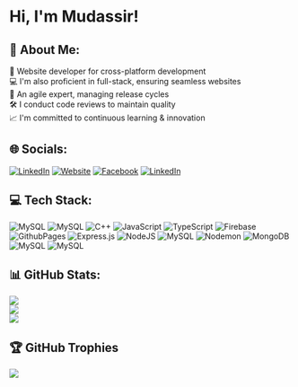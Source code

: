 # Hi, I'm Mudassir!

## 💫 About Me:
🚀 Website developer for cross-platform development<br>💻 I'm also proficient in full-stack, ensuring seamless websites<br>🔄 An agile expert, managing release cycles<br>🛠 I conduct code reviews to maintain quality<br>📈 I'm committed to continuous learning & innovation


## 🌐 Socials:
[![LinkedIn](https://img.shields.io/badge/LinkedIn-%230077B5.svg?logo=linkedin&logoColor=white)](https://www.linkedin.com/in/mudassir7732/) [![Website](https://img.shields.io/website?url=http%3A//www.website.com)](https://mudassir-wraux.dorik.io) [![Facebook](https://i.postimg.cc/hv8tKsQH/tt.png)](https://www.facebook.com/profile.php?id=61555242359167) [![LinkedIn](https://i.postimg.cc/NFQKVFd8/tt.png)](https://www.upwork.com/freelancers/~019d23e81b7d1d3259)

## 💻 Tech Stack:
![MySQL](https://i.postimg.cc/05FfSQSr/tt.png) ![MySQL](https://i.postimg.cc/RhZwrk23/tt.png)
![C++](https://img.shields.io/badge/c++-%2300599C.svg?style=for-the-badge&logo=c%2B%2B&logoColor=white) ![JavaScript](https://img.shields.io/badge/javascript-%23323330.svg?style=for-the-badge&logo=javascript&logoColor=%23F7DF1E) ![TypeScript](https://img.shields.io/badge/typescript-%23007ACC.svg?style=for-the-badge&logo=typescript&logoColor=white) ![Firebase](https://img.shields.io/badge/firebase-%23039BE5.svg?style=for-the-badge&logo=firebase) ![GithubPages](https://img.shields.io/badge/github%20pages-121013?style=for-the-badge&logo=github&logoColor=white) ![Express.js](https://img.shields.io/badge/express.js-%23404d59.svg?style=for-the-badge&logo=express&logoColor=%2361DAFB) ![NodeJS](https://img.shields.io/badge/node.js-6DA55F?style=for-the-badge&logo=node.js&logoColor=white) ![MySQL](https://i.postimg.cc/xjHj0NjR/tt.png) ![Nodemon](https://img.shields.io/badge/NODEMON-%23323330.svg?style=for-the-badge&logo=nodemon&logoColor=%BBDEAD) ![MongoDB](https://img.shields.io/badge/MongoDB-%234ea94b.svg?style=for-the-badge&logo=mongodb&logoColor=white) ![MySQL](https://img.shields.io/badge/mysql-%2300000f.svg?style=for-the-badge&logo=mysql&logoColor=white)
![MySQL](https://i.postimg.cc/3NQGbM9Q/tt.png)

## 📊 GitHub Stats:
![](https://github-readme-stats.vercel.app/api?username=mudassir-wraux&theme=radical&hide_border=false&include_all_commits=true&count_private=true)<br/>
![](https://github-readme-streak-stats.herokuapp.com/?user=mudassir-wraux&theme=radical&hide_border=false)<br/>
![](https://github-readme-stats.vercel.app/api/top-langs/?username=mudassir-wraux&theme=radical&hide_border=false&include_all_commits=true&count_private=true&layout=compact)

## 🏆 GitHub Trophies
![](https://github-profile-trophy.vercel.app/?username=mudassir-wraux&theme=radical&no-frame=false&no-bg=false&margin-w=4)
